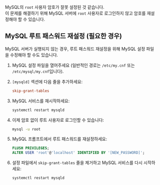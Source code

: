 
MySQL의 `root` 사용자 암호가 잘못 설정된 것 같습니다.   
이 문제를 해결하기 위해 MySQL 서버에 `root` 사용자로 로그인하지 않고 암호를 재설정해야 할 수 있습니다.

## MySQL 루트 패스워드 재설정 (필요한 경우)

MySQL 서버가 실행되지 않는 경우, 루트 패스워드 재설정을 위해 MySQL 설정 파일을 수정해야 할 수도 있습니다.

1. MySQL 설정 파일을 열어주세요 (일반적인 경로는 `/etc/my.cnf` 또는 `/etc/mysql/my.cnf`입니다).
2. `[mysqld]` 섹션에 다음 줄을 추가하세요:

   ```ini
   skip-grant-tables
   ```

3. MySQL 서비스를 재시작하세요:

   ```bash
   systemctl restart mysqld
   ```

4. 이제 암호 없이 루트 사용자로 로그인할 수 있습니다:

   ```bash
   mysql -u root
   ```

5. MySQL 프롬프트에서 루트 패스워드를 재설정하세요:

   ```sql
   FLUSH PRIVILEGES;
   ALTER USER 'root'@'localhost' IDENTIFIED BY '[NEW_PASSWORD]';
   ```

6. 설정 파일에서 `skip-grant-tables` 줄을 제거하고 MySQL 서비스를 다시 시작하세요:

   ```bash
   systemctl restart mysqld
   ```

